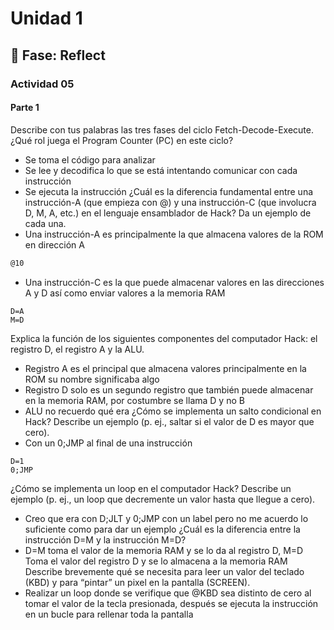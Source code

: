 # Unidad 1

## 🤔 Fase: Reflect

### Actividad 05

#### Parte 1

Describe con tus palabras las tres fases del ciclo Fetch-Decode-Execute. ¿Qué rol juega el Program Counter (PC) en este ciclo?
- Se toma el código para analizar
- Se lee y decodifica lo que se está intentando comunicar con cada instrucción
- Se ejecuta la instrucción
¿Cuál es la diferencia fundamental entre una instrucción-A (que empieza con @) y una instrucción-C (que involucra D, M, A, etc.) en el lenguaje ensamblador de Hack? Da un ejemplo de cada una.
- Una instrucción-A es principalmente la que almacena valores de la ROM en dirección A
``` asm
@10
```
- Una instrucción-C es la que puede almacenar valores en las direcciones A y D así como enviar valores a la memoria RAM
```
D=A
M=D
```
Explica la función de los siguientes componentes del computador Hack: el registro D, el registro A y la ALU.
- Registro A es el principal que almacena valores principalmente en la ROM su nombre significaba algo
- Registro D solo es un segundo registro que también puede almacenar en la memoria RAM, por costumbre se llama D y no B
- ALU no recuerdo qué era
¿Cómo se implementa un salto condicional en Hack? Describe un ejemplo (p. ej., saltar si el valor de D es mayor que cero).
- Con un 0;JMP al final de una instrucción
```
D=1
0;JMP
```
¿Cómo se implementa un loop en el computador Hack? Describe un ejemplo (p. ej., un loop que decremente un valor hasta que llegue a cero).
- Creo que era con D;JLT y 0;JMP con un label pero no me acuerdo lo suficiente como para dar un ejemplo
¿Cuál es la diferencia entre la instrucción D=M y la instrucción M=D?
- D=M toma el valor de la memoria RAM y se lo da al registro D, M=D Toma el valor del registro D y se lo almacena a la memoria RAM
Describe brevemente qué se necesita para leer un valor del teclado (KBD) y para “pintar” un pixel en la pantalla (SCREEN).
- Realizar un loop donde se verifique que @KBD sea distinto de cero al tomar el valor de la tecla presionada, después se ejecuta la instrucción en un bucle para rellenar toda la pantalla
